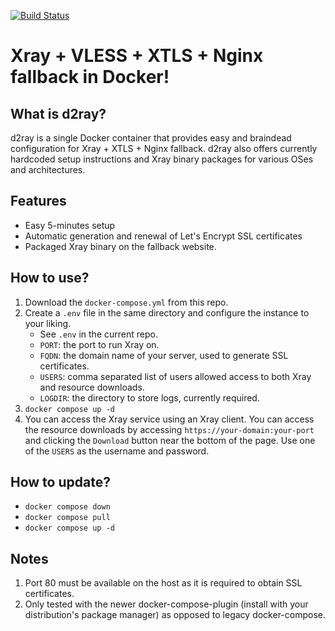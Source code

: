 [![Build Status](https://ci.quacker.org/api/badges/d/d2ray/status.svg)](https://ci.quacker.org/d/d2ray)
# Xray + VLESS + XTLS + Nginx fallback in Docker!
## What is d2ray?
d2ray is a single Docker container that provides easy and braindead configuration for Xray + XTLS + Nginx fallback. d2ray also offers currently hardcoded setup instructions and Xray binary packages for various OSes and architectures.

## Features
- Easy 5-minutes setup
- Automatic generation and renewal of Let's Encrypt SSL certificates
- Packaged Xray binary on the fallback website.

## How to use?
1. Download the `docker-compose.yml` from this repo.
2. Create a `.env` file in the same directory and configure the instance to your liking.
    - See `.env` in the current repo.
    - `PORT`: the port to run Xray on.
    - `FQDN`: the domain name of your server, used to generate SSL certificates.
    - `USERS`: comma separated list of users allowed access to both Xray and resource downloads.
    - `LOGDIR`: the directory to store logs, currently required.
3. `docker compose up -d`
4. You can access the Xray service using an Xray client. You can access the resource downloads by accessing `https://your-domain:your-port` and clicking the `Download` button near the bottom of the page. Use one of the `USERS` as the username and password.

## How to update?
- `docker compose down`
- `docker compose pull`
- `docker compose up -d`

## Notes
1. Port 80 must be available on the host as it is required to obtain SSL certificates.
2. Only tested with the newer docker-compose-plugin (install with your distribution's package manager) as opposed to legacy docker-compose.